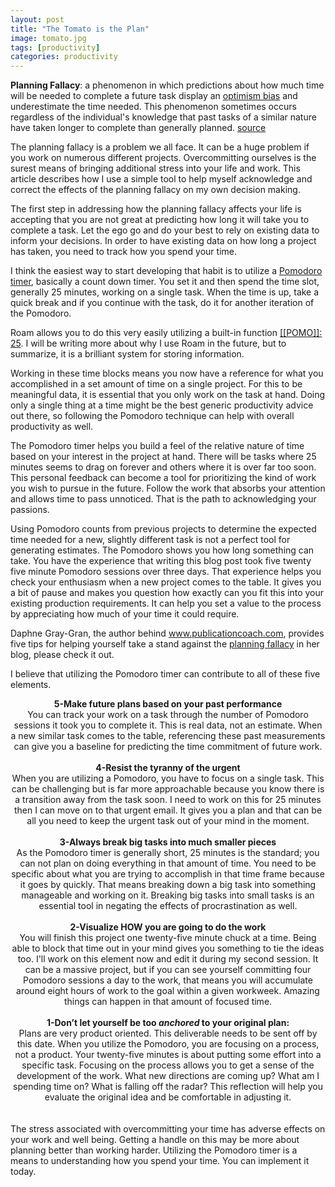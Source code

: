```yaml
---
layout: post
title: "The Tomato is the Plan"
image: tomato.jpg
tags: [productivity]
categories: productivity
---
```


**Planning Fallacy**: a phenomenon in which predictions about how much time will be needed to complete a future task display an [optimism bias](https://en.wikipedia.org/wiki/Optimism_bias) and underestimate the time needed. This phenomenon sometimes occurs regardless of the individual's knowledge that past tasks of a similar nature have taken longer to complete than generally planned. [source](https://en.wikipedia.org/wiki/Planning_fallacy)

The planning fallacy is a problem we all face. It can be a huge problem if you work on numerous different projects. Overcommitting ourselves is the surest means of bringing additional stress into your life and work. This article describes how I use a simple tool to help myself acknowledge and correct the effects of the planning fallacy on my own decision making.

The first step in addressing how the planning fallacy affects your life is accepting that you are not great at predicting how long it will take you to complete a task. Let the ego go and do your best to rely on existing data to inform your decisions. In order to have existing data on how long a project has taken, you need to track how you spend your time.

I think the easiest way to start developing that habit is to utilize a [Pomodoro timer](https://en.wikipedia.org/wiki/Pomodoro_Technique), basically a count down timer. You set it and then spend the time slot, generally 25 minutes, working on a single task. When the time is up, take a quick break and if you continue with the task, do it for another iteration of the Pomodoro.

Roam allows you to do this very easily utilizing a built-in function [[[POMO]]: 25](https://www.youtube.com/watch?v=2r-rNiw9g28&ab_channel=RoamHacker). I will be writing more about why I use Roam in the future, but to summarize, it is a brilliant system for storing information.

Working in these time blocks means you now have a reference for what you accomplished in a set amount of time on a single project. For this to be meaningful data, it is essential that you only work on the task at hand. Doing only a single thing at a time might be the best generic productivity advice out there, so following the Pomodoro technique can help with overall productivity as well.

The Pomodoro timer helps you build a feel of the relative nature of time based on your interest in the project at hand. There will be tasks where 25 minutes seems to drag on forever and others where it is over far too soon. This personal feedback can become a tool for prioritizing the kind of work you wish to pursue in the future. Follow the work that absorbs your attention and allows time to pass unnoticed. That is the path to acknowledging your passions.

Using Pomodoro counts from previous projects to determine the expected time needed for a new, slightly different task is not a perfect tool for generating estimates. The Pomodoro shows you how long something can take. You have the experience that writing this blog post took five twenty five minute Pomodoro sessions over three days. That experience helps you check your enthusiasm when a new project comes to the table. It gives you a bit of pause and makes you question how exactly can you fit this into your existing production requirements. It can help you set a value to the process by appreciating how much of your time it could require.

Daphne Gray-Gran, the author behind www.publicationcoach.com, provides five tips for helping yourself take a stand against the [planning fallacy](https://www.publicationcoach.com/planning-fallacy/?vgo_ee=6%2Bl3sAdIZJuf3fGLyXDVnr35hO7C%2FF3J%2FgQB9Uu3XAY%3D) in her blog, please check it out.

I believe that utilizing the Pomodoro timer can contribute to all of these five elements.
<div style="text-align: center">
<b> 5-Make future plans based on your past performance</b>
<br>
You can track your work on a task through the number of Pomodoro sessions it took you to complete it. This is real data, not an estimate. When a new similar task comes to the table, referencing these past measurements can give you a baseline for predicting the time commitment of future work.
<br>
<br>
<b> 4-Resist the tyranny of the urgent</b>
<br>
When you are utilizing a Pomodoro, you have to focus on a single task. This can be challenging but is far more approachable because you know there is a transition away from the task soon. I need to work on this for 25 minutes then I can move on to that urgent email. It gives you a plan and that can be all you need to keep the urgent task out of your mind in the moment.
<br>
<br>
<b> 3-Always break big tasks into much smaller pieces</b>
<br>
As the Pomodoro timer is generally short, 25 minutes is the standard; you can not plan on doing everything in that amount of time. You need to be specific about what you are trying to accomplish in that time frame because it goes by quickly. That means breaking down a big task into something manageable and working on it. Breaking big tasks into small tasks is an essential tool in negating the effects of procrastination as well.
<br>
<br>
<b> 2-Visualize HOW you are going to do the work</b>
<br>
You will finish this project one twenty-five minute chuck at a time. Being able to block that time out in your mind gives you something to tie the ideas too. I'll work on this element now and edit it during my second session. It can be a massive project, but if you can see yourself committing four Pomodoro sessions a day to the work, that means you will accumulate around eight hours of work to the goal within a given workweek. Amazing things can happen in that amount of focused time.
<br>
<br>
<b> 1-Don’t let yourself be too <em>anchored</em> to your original plan:</b>
<br>
Plans are very product oriented. This deliverable needs to be sent off by this date. When you utilize the Pomodoro, you are focusing on a process, not a product. Your twenty-five minutes is about putting some effort into a specific task. Focusing on the process allows you to get a sense of the development of the work. What new directions are coming up? What am I spending time on? What is falling off the radar? This reflection will help you evaluate the original idea and be comfortable in adjusting it.
<br>
<br>
</div>
<br>
The stress associated with overcommitting your time has adverse effects on your work and well being. Getting a handle on this may be more about planning better than working harder. Utilizing the Pomodoro timer is a means to understanding how you spend your time. You can implement it today.

